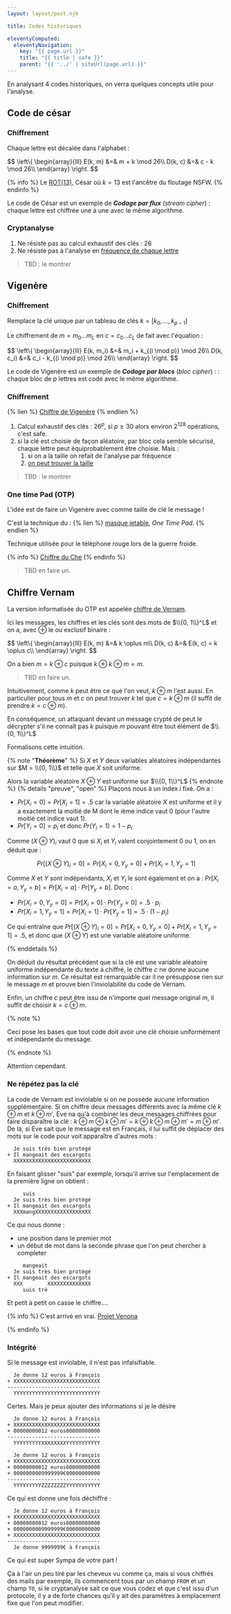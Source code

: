 ```yaml
---
layout: layout/post.njk

title: Codes historiques

eleventyComputed:
  eleventyNavigation:
    key: "{{ page.url }}"
    title: "{{ title | safe }}"
    parent: "{{ '../' | siteUrl(page.url) }}"
---
```




En analysant 4 codes historiques, on verra quelques concepts utile pour l'analyse.

## Code de césar

### <span id="César-chiffre"></span>Chiffrement

Chaque lettre est décalée dans l'alphabet :

<div>
$$
\left\{
  \begin{array}{lll}
    E(k, m) &=& m + k \mod 26\\
    D(k, c) &=& c - k \mod 26\\
  \end{array}
\right.
$$
</div>

{% info %}
Le [ROT(13)](https://fr.wikipedia.org/wiki/ROT13), César où $k=13$ est l'ancêtre du floutage NSFW.
{% endinfo %}

Le code de César est un exemple de ***Codage par flux*** (*stream cipher*) : chaque lettre est chiffrée une à une avec le même algorithme.

### <span id="César-analyse"></span>Cryptanalyse

1. Ne résiste pas au calcul exhaustif des clés : 26
2. Ne résiste pas à l'analyse en [fréquence de chaque lettre](https://fr.wikipedia.org/wiki/Fr%C3%A9quence_d'apparition_des_lettres)

> TBD : le montrer

## Vigenère

### <span id="Vigenère-chiffre"></span>Chiffrement

Remplace la clé unique par un tableau de clés $k =[k_0,\dots, k_{p-1}]$

Le chiffrement de $m = m_0 \dots m_L$ en $c = c_0 \dots c_L$ de fait avec l'équation :

<div>
$$
\left\{
  \begin{array}{lll}
    E(k, m_i) &=& m_i + k_{(i \mod p)} \mod 26\\
    D(k, c_i) &=& c_i - k_{(i \mod p)} \mod 26\\
  \end{array}
\right.
$$
</div>

Le code de Vigenère est un exemple de ***Codage par blocs*** (*bloc cipher*) :  : chaque bloc de $p$ lettres est codé avec le même algorithme.

### <span id="Vigenère-analyse"></span>Chiffrement

{% lien %}
[Chiffre de Vigenère](https://fr.wikipedia.org/wiki/Chiffre_de_Vigen%C3%A8re)
{% endlien %}

1. Calcul exhaustif des clés : $26^p$, si $p \geq 30$ alors environ $2^{128}$ opérations, c'est safe.
2. si la clé est choisie de façon aléatoire, par bloc cela semble sécurisé, chaque lettre peut équiprobablement être choisie. Mais :
   1. si on a la taille on refait de l'analyse par fréquence
   2. [on peut trouver la taille](https://www.bibmath.net/crypto/index.php?action=affiche&quoi=poly/viganalyse)

> TBD : le montrer

### One time Pad (OTP)

L'idée est de faire un Vigenère avec comme taille de clé le message !

C'est la technique du :
{% lien %}
[masque jetable](https://fr.wikipedia.org/wiki/Masque_jetable), *One Time Pad*.
{% endlien %}

Technique utilisée pour le téléphone rouge lors de la guerre froide.

{% info %}
[Chiffre du Che](https://www.bibmath.net/crypto/index.php?action=affiche&quoi=moderne/che)
{% endinfo %}

> TBD en faire un.

## Chiffre Vernam

La version informatisée du OTP est appelée [chiffre de Vernam](https://www.cryptage.org/vernam.html).

Ici les messages, les chiffres et les clés sont des mots de $\\{0, 1\\}^L$ et on a, avec $\oplus$ le ou exclusif binaire :

<div>
$$
\left\{
  \begin{array}{lll}
    E(k, m) &=& k \oplus m\\
    D(k, c) &=& E(k, c) = k \oplus c\\
  \end{array}
\right.
$$
</div>

On a bien $m = k \oplus c$ puisque $k \oplus k \oplus m = m$.

> TBD en faire un.

Intuitivement, comme $k$ peut être ce que l'on veut, $k \oplus m$ l'est aussi. En particulier pour tous $m$ et $c$ on peut trouver $k$ tel que $c = k \oplus m$ (il suffit de prendre $k = c \oplus m$).

En conséquence, un attaquant devant un message crypté de peut le décrypter s'il ne connaît pas $k$ puisque $m$ pouvant être tout élément de $\\{0, 1\\}^L$

Formalisons cette intuition.

{% note "**Théorème**" %}
Si $X$ et $Y$ deux variables aléatoires indépendantes sur $M = \\{0, 1\\}$ et telle que $X$ soit uniforme.

Alors la variable aléatoire $X \oplus Y$ est uniforme sur $\\{0, 1\\}^L$
{% endnote %}
{% details "preuve", "open" %}
Plaçons nous à un index $i$ fixé. On a :

- $Pr[X_i = 0] = Pr[X_i = 1] = .5$ car la variable aléatoire $X$ est uniforme et il y a exactement la moitié de M dont le $i$ème indice vaut 0 (pour l'autre moitié cet indice vaut 1).
- $Pr[Y_i = 0] = p_i$ et donc $Pr(Y_i = 1) = 1-p_i$

Comme $(X \oplus Y)_i$ vaut 0 que si $X_i$ et $Y_i$ valent conjointement 0 ou 1, on en déduit que :

$$
Pr[(X \oplus Y)_i = 0] = Pr[X_i = 0, Y_y = 0] + Pr[X_i = 1, Y_y = 1]
$$

Comme $X$ et $Y$ sont indépendants, $X_i$ et $Y_i$ le sont également et on a : $Pr[X_i = a, Y_y = b] = Pr[X_i = a]\cdot Pr[Y_y = b]$. Donc :

- $Pr[X_i = 0, Y_y = 0] = Pr[X_i = 0]\cdot Pr[Y_y = 0] = .5\cdot p_i$
- $Pr[X_i = 1, Y_y = 1] = Pr[X_i = 1]\cdot Pr[Y_y = 1] = .5\cdot (1-p_i)$

Ce qui entraîne que $Pr[(X \oplus Y)_i = 0] = Pr[X_i = 0, Y_y = 0] + Pr[X_i = 1, Y_y = 1] = .5$, et donc que $(X \oplus Y)$ est une variable aléatoire uniforme.

{% enddetails %}

On déduit du résultat précédent que si la clé est une variable aléatoire uniforme indépendante du texte à chiffré, le chiffre $c$ ne donne aucune information sur $m$. Ce résultat est remarquable car il ne présuppose rien sur le message $m$ et prouve bien l'inviolabilité du code de Vernam.

Enfin, un chiffre $c$ peut être issu de n'importe quel message original $m$, il suffit de choisir $k = c\oplus m$.

{% note %}

Ceci pose les bases que tout code doit avoir une clé choisie uniformément et indépendante du message.

{% endnote %}

Attention cependant.

### Ne répétez pas la clé

La code de Vernam est inviolable si on ne possède aucune information supplémentaire. Si on chiffre deux messages différents avec la même clé $k \oplus m$ et $k \oplus m'$, Eve na qu'à combiner les deux messages chiffrées pour faire disparaître la clé : $k \oplus m \oplus k \oplus m' = k \oplus k \oplus m \oplus m' = m \oplus m'$. De là, si Eve sait que le message est en Français, il lui suffit de déplacer des mots sur le code pour voit apparaître d'autres mots :

```
  Je suis très bien protégé
+ Il mangeait des escargots
  XXXXXXXXXXXXXXXXXXXXXXXXX
```

En faisant glisser "suis" par exemple, lorsqu'il arrive sur l'emplacement de la première ligne on obtient :

```
     suis
  Je suis très bien protégé
+ Il mangeait des escargots 
  XXXmangXXXXXXXXXXXXXXXXXX
```

Ce qui nous donne :

- une position dans le premier mot
- un début de mot dans la seconde phrase que l'on peut chercher à completer

```
     mangeait
  Je suis très bien protégé
+ Il mangeait des escargots 
  XXX        XXXXXXXXXXXXXX
     suis trè 
```

Et petit à petit on casse le chiffre....

{% info %}
C'est arrivé en vrai.
[Projet Venona](https://fr.wikipedia.org/wiki/Projet_Venona)

{% endinfo %}

### <span id="Vernam-intégrité"></span>Intégrité

Si le message est inviolable, il n'est pas infalsifiable.

```
  Je donne 12 euros à François
+ XXXXXXXXXXXXXXXXXXXXXXXXXXXX
------------------------------
  YYYYYYYYYYYYYYYYYYYYYYYYYYYY
```

Certes. Mais je peux ajouter des informations si je le désire

```
  Je donne 12 euros à François
+ XXXXXXXXXXXXXXXXXXXXXXXXXXXX
+ 00000000012 euros00000000000
------------------------------
  YYYYYYYYYXXXXXXXXYYYYYYYYYYY
```

```
  Je donne 12 euros à François
+ XXXXXXXXXXXXXXXXXXXXXXXXXXXX
+ 00000000012 euros00000000000
+ 0000000009999999€00000000000
------------------------------
  YYYYYYYYYZZZZZZZZYYYYYYYYYYY
```

Ce qui est donne une fois déchiffré :

```
  Je donne 12 euros à François
+ XXXXXXXXXXXXXXXXXXXXXXXXXXXX
+ 00000000012 euros00000000000
+ 0000000009999999€00000000000
+ XXXXXXXXXXXXXXXXXXXXXXXXXXXX
------------------------------
  Je donne 9999999€ à François
```

Ce qui est super Sympa de votre part !

Ça à l'air un peu tiré par les cheveux vu comme ça, mais si vous chiffrés des mails par exemple, ils commencent tous par un champ `FROM` et un champ `TO`, si le cryptanalyse sait ce que vous codez et que c'est issu d'un protocole, il y a de forte chances qu'il y ait des paramètres à emplacement fixe que l'on peut modifier.
